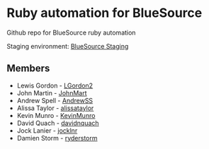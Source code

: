 # Ruby automation for BlueSource

Github repo for BlueSource ruby automation

Staging environment: [BlueSource Staging](http://bluesourcestaging.herokuapp.com/)

## Members
* Lewis Gordon - [LGordon2](https://github.com/LGordon2)
* John Martin - [JohnMart](https://github.com/JohnMart)
* Andrew Spell - [AndrewSS](https://github.com/AndrewSS)
* Alissa Taylor - [alissataylor](https://github.com/alissataylor)
* Kevin Munro - [KevinMunro](https://github.com/KevinMunro)
* David Quach - [davidnquach](https://github.com/davidnquach)
* Jock Lanier - [jocklnr](https://github.com/Jocklnr)
* Damien Storm - [ryderstorm](https://github.com/ryderstorm)

